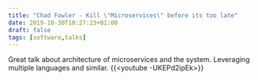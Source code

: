 ```yaml
---
title: "Chad Fowler - Kill \"Microservices\" before its too late"
date: 2019-10-30T10:27:23+01:00
draft: false
tags: [software,talks]
---
```


Great talk about architecture of microservices and the system. Leveraging
multiple languages and similar.
{{<youtube -UKEPd2ipEk>}}